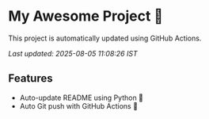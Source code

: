 # My Awesome Project 🚀

This project is automatically updated using GitHub Actions.

_Last updated: 2025-08-05 11:08:26 IST_

## Features
- Auto-update README using Python 🐍
- Auto Git push with GitHub Actions 🤖
